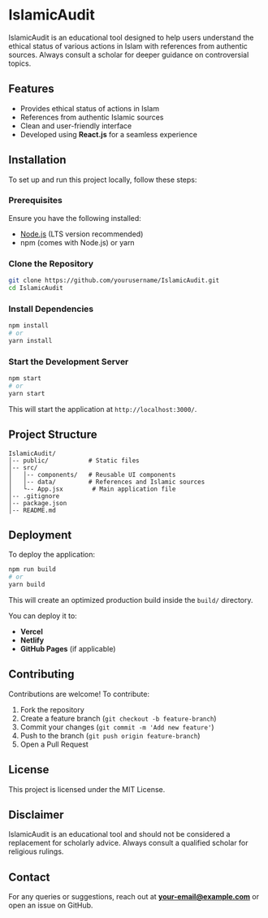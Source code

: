 # IslamicAudit

IslamicAudit is an educational tool designed to help users understand the ethical status of various actions in Islam with references from authentic sources. Always consult a scholar for deeper guidance on controversial topics.

## Features
- Provides ethical status of actions in Islam
- References from authentic Islamic sources
- Clean and user-friendly interface
- Developed using **React.js** for a seamless experience

## Installation

To set up and run this project locally, follow these steps:

### Prerequisites
Ensure you have the following installed:
- [Node.js](https://nodejs.org/) (LTS version recommended)
- npm (comes with Node.js) or yarn

### Clone the Repository
```sh
git clone https://github.com/yourusername/IslamicAudit.git
cd IslamicAudit
```

### Install Dependencies
```sh
npm install
# or
yarn install
```

### Start the Development Server
```sh
npm start
# or
yarn start
```
This will start the application at `http://localhost:3000/`.

## Project Structure
```
IslamicAudit/
│-- public/           # Static files
│-- src/
│   │-- components/   # Reusable UI components
│   │-- data/         # References and Islamic sources
│   └-- App.jsx        # Main application file
│-- .gitignore
│-- package.json
│-- README.md
```

## Deployment
To deploy the application:
```sh
npm run build
# or
yarn build
```
This will create an optimized production build inside the `build/` directory.

You can deploy it to:
- **Vercel**
- **Netlify**
- **GitHub Pages** (if applicable)

## Contributing
Contributions are welcome! To contribute:
1. Fork the repository
2. Create a feature branch (`git checkout -b feature-branch`)
3. Commit your changes (`git commit -m 'Add new feature'`)
4. Push to the branch (`git push origin feature-branch`)
5. Open a Pull Request

## License
This project is licensed under the MIT License.

## Disclaimer
IslamicAudit is an educational tool and should not be considered a replacement for scholarly advice. Always consult a qualified scholar for religious rulings.

## Contact
For any queries or suggestions, reach out at **your-email@example.com** or open an issue on GitHub.
